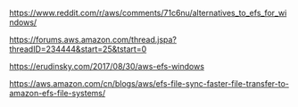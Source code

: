 




https://www.reddit.com/r/aws/comments/71c6nu/alternatives_to_efs_for_windows/

https://forums.aws.amazon.com/thread.jspa?threadID=234444&start=25&tstart=0

https://erudinsky.com/2017/08/30/aws-efs-windows








https://aws.amazon.com/cn/blogs/aws/efs-file-sync-faster-file-transfer-to-amazon-efs-file-systems/